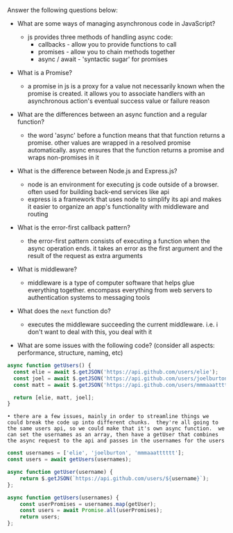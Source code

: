 Answer the following questions below:
- What are some ways of managing asynchronous code in JavaScript?
	- js provides three methods of handling async code:
		- callbacks - allow you to provide functions to call
		- promises - allow you to chain methods together
		- async / await - 'syntactic sugar' for promises

- What is a Promise?
	- a promise in js is a proxy for a value not necessarily known when the promise is created.  it allows you to associate handlers with an asynchronous action's eventual success value or failure reason

- What are the differences between an async function and a regular function?
	- the word 'async' before a function means that that function returns a promise.  other values are wrapped in a resolved promise automatically.  async ensures that the function returns a promise and wraps non-promises in it

- What is the difference between Node.js and Express.js?
	- node is an environment for executing js code outside of a browser.  often used for building back-end services like api
	- express is a framework that uses node to simplify its api and makes it easier to organize an app's functionality with middleware and routing

- What is the error-first callback pattern?
	- the error-first pattern consists of executing a function when the async operation ends.  it takes an error as the first argument and the result of the request as extra arguments

- What is middleware?
	- middleware is a type of computer software that helps glue everything together.  encompass everything from web servers to authentication systems to messaging tools

- What does the `next` function do?
	- executes the middleware succeeding the current middleware.  i.e. i don't want to deal with this, you deal with it

- What are some issues with the following code? (consider all aspects: performance, structure, naming, etc)

```js
async function getUsers() {
  const elie = await $.getJSON('https://api.github.com/users/elie');
  const joel = await $.getJSON('https://api.github.com/users/joelburton');
  const matt = await $.getJSON('https://api.github.com/users/mmmaaatttttt');

  return [elie, matt, joel];
}
```

	• there are a few issues, mainly in order to streamline things we could break the code up into different chunks.  they're all going to the same users api, so we could make that it's own async function.  we can set the usernames as an array, then have a getUser that combines the async request to the api and passes in the usernames for the users

```js
const usernames = ['elie', 'joelburton', 'mmmaaatttttt'];
const users = await getUsers(usernames);

async function getUser(username) {
    return $.getJSON(`https://api.github.com/users/${username}`);
};

async function getUsers(usernames) {
    const userPromises = usernames.map(getUser);
    const users = await Promise.all(userPromises);
    return users;
};
```